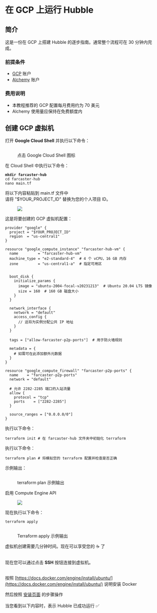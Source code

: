 # 在 GCP 上运行 Hubble

## 简介

这是一份在 GCP 上搭建 Hubble 的逐步指南。通常整个流程可在 30 分钟内完成。

### 前提条件

- [GCP](https://console.cloud.google.com/) 账户
- [Alchemy](https://www.alchemy.com/) 账户

### 费用说明

- 本教程推荐的 GCP 配置每月费用约为 70 美元
- Alchemy 使用量应保持在免费额度内

## 创建 GCP 虚拟机

打开 **Google Cloud Shell** 并执行以下命令：

<figure><img src="/assets/google_cloud_shell.png" alt=""><figcaption><p>点击 Google Cloud Shell 图标</p></figcaption></figure>

在 Cloud Shell 中执行以下命令：

<pre><code><strong>mkdir farcaster-hub
</strong>cd farcaster-hub
nano main.tf
</code></pre>

将以下内容粘贴到 main.tf 文件中\
请将 "$YOUR_PROJECT_ID" 替换为您的个人项目 ID。

<figure><img src="/assets/gcp_project_id.png" /></figure>

这是将要创建的 GCP 虚拟机配置：

```
provider "google" {
  project = "$YOUR_PROJECT_ID"
  region  = "us-central1"
}

resource "google_compute_instance" "farcaster-hub-vm" {
  name         = "farcaster-hub-vm"
  machine_type = "e2-standard-4"  # 4 个 vCPU，16 GB 内存
  zone         = "us-central1-a"  # 指定可用区


  boot_disk {
    initialize_params {
      image = "ubuntu-2004-focal-v20231213"  # Ubuntu 20.04 LTS 镜像
      size = 160  # 160 GB 磁盘大小
    }
  }

  network_interface {
    network = "default"
    access_config {
      // 这将为实例分配公共 IP 地址
    }
  }

  tags = ["allow-farcaster-p2p-ports"]  # 用于防火墙规则

  metadata = {
    # 如需可在此添加额外元数据
  }
}

resource "google_compute_firewall" "farcaster-p2p-ports" {
  name    = "farcaster-p2p-ports"
  network = "default"

  # 允许 2282-2285 端口的入站流量
  allow {
    protocol = "tcp"
    ports    = ["2282-2285"]
  }

  source_ranges = ["0.0.0.0/0"]
}
```

执行以下命令：

```
terraform init # 在 farcaster-hub 文件夹中初始化 terraform
```

执行以下命令：

```
terraform plan # 将模拟您的 terraform 配置并检查是否正确
```

示例输出：

<figure><img src="/assets/gcp_terraform_plan.png" alt=""><figcaption><p>terraform plan 示例输出</p></figcaption></figure>

启用 Compute Engine API

<figure><img src="/assets/gcp_compute_engine_api.png" /></figure>

现在执行以下命令：

```bash
terraform apply
```

<figure><img src="/assets/gcp_terraform_apply.png" alt=""><figcaption><p>Terraform apply 示例输出</p></figcaption></figure>

虚拟机创建需要几分钟时间。现在可以享受您的 :coffee: 了

<figure><img src="/assets/gcp_vm_overview.png" alt=""><figcaption></figcaption></figure>

现在您可以通过点击 **SSH** 按钮连接到虚拟机。

\
按照 [https://docs.docker.com/engine/install/ubuntu/](https://docs.docker.com/engine/install/ubuntu/) 说明安装 Docker

然后按照 [安装页面](../install.md) 的步骤操作\
\
当您看到以下内容时，表示 Hubble 已成功运行 :white_check_mark:

<figure><img src="/assets/gcp_hubble_running.png" alt=""><figcaption></figcaption></figure>
